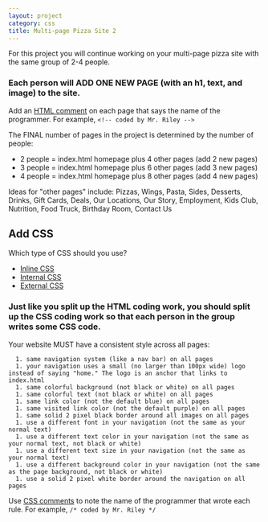 ```yaml
---
layout: project
category: css
title: Multi-page Pizza Site 2
---
```


For this project you will continue working on your multi-page pizza site with the same group of 2-4 people.

### Each person will ADD ONE NEW PAGE (with an h1, text, and image) to the site.

Add an [HTML comment](https://www.w3schools.com/html/html_comments.asp) on each page that says the name of the programmer. For example, `<!-- coded by Mr. Riley -->`

The FINAL number of pages in the project is determined by the number of people:
  - 2 people = index.html homepage plus 4 other pages (add 2 new pages)
  - 3 people = index.html homepage plus 6 other pages (add 3 new pages)
  - 4 people = index.html homepage plus 8 other pages (add 4 new pages)

Ideas for "other pages" include: Pizzas, Wings, Pasta, Sides, Desserts, Drinks, Gift Cards, Deals, Our Locations, Our Story, Employment, Kids Club, Nutrition, Food Truck, Birthday Room, Contact Us

## Add CSS

Which type of CSS should you use?
  -   [Inline CSS](https://www.w3schools.com/html/tryit.asp?filename=tryhtml_css_inline)
  -   [Internal CSS](https://www.w3schools.com/html/tryit.asp?filename=tryhtml_css_internal)
  -   [External CSS](https://www.w3schools.com/html/tryit.asp?filename=tryhtml_css_external)

### Just like you split up the HTML coding work, you should split up the CSS coding work so that each person in the group writes some CSS code.

Your website MUST have a consistent style across all pages:

      1. same navigation system (like a nav bar) on all pages
      1. your navigation uses a small (no larger than 100px wide) logo instead of saying "home." The logo is an anchor that links to index.html
      1. same colorful background (not black or white) on all pages
      1. same colorful text (not black or white) on all pages
      1. same link color (not the default blue) on all pages
      1. same visited link color (not the default purple) on all pages
      1. same solid 2 pixel black border around all images on all pages
      1. use a different font in your navigation (not the same as your normal text)
      1. use a different text color in your navigation (not the same as your normal text, not black or white)
      1. use a different text size in your navigation (not the same as your normal text)
      1. use a different background color in your navigation (not the same as the page background, not black or white)
      1. use a solid 2 pixel white border around the navigation on all pages

Use [CSS comments](https://css-tricks.com/snippets/css/comments-in-css/) to note the name of the programmer that wrote each rule. For example, `/* coded by Mr. Riley */`
